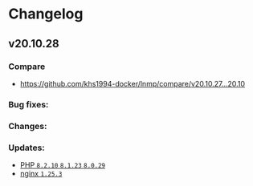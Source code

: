 # Changelog

## v20.10.28

### Compare

* https://github.com/khs1994-docker/lnmp/compare/v20.10.27...20.10

### Bug fixes:

### Changes:

### Updates:

* [PHP `8.2.10` `8.1.23` `8.0.29`](https://www.php.net/ChangeLog-8.php#8.1.23)
* [nginx `1.25.3`](https://nginx.org/en/CHANGES)
